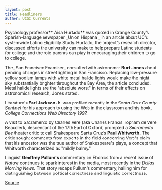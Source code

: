 ```yaml
---
layout: post
title: Headliners
author: UCSC Currents
---
```


Psychology professor** Aida Hurtado** was quoted in Orange County's Spanish-language newspaper _Union Hispana _ in an article about UC's systemwide Latino Eligibility Study. Hurtado, the project's research director, discussed efforts the university can make to help prepare Latino students for college and the role parents can play in encouraging their children to go to college.

The_ San Francisco Examiner_ consulted with astronomer **Burt Jones** about pending changes in street lighting in San Francisco. Replacing low-pressure yellow sodium lamps with white metal halide lights would make the night sky substantially brighter throughout the Bay Area, the article concluded. Metal halide lights are the "absolute worst" in terms of their effects on astronomical research, Jones stated.

Literature's **Earl Jackson Jr.** was profiled recently in the _Santa Cruz County Sentinel_ for his approach to using the Web in the classroom and his book, _College Connections Web Directory 1997._

A visit to Sacramento by Charles Vere (aka Charles Francis Topham de Vere Beauclerk, descendant of the 17th Earl of Oxford) prompted a _Sacramento Bee_ theater critic to call Shakespeare Santa Cruz's **Paul Whitworth.** The critic sought comments from experts in the field concerning Vere's claim that his ancestor was the true author of Shakespeare's plays, a concept that Whitworth characterized as "mildly balmy."

Linguist **Geoffrey Pullum's** commentary on Ebonics from a recent issue of _Nature_ continues to spark interest in the media, most recently in the _Dallas Morning News._ That story recaps Pullum's commentary, hailing him for distinguishing between political correctness and linguistic correctness.

[Source](http://www1.ucsc.edu/oncampus/currents/97-04-28/headliners.htm "Permalink to Headliners: 04-28-97")
